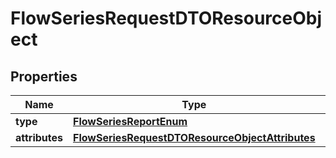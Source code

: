 
# FlowSeriesRequestDTOResourceObject

## Properties
| Name | Type | Description | Notes |
| ------------ | ------------- | ------------- | ------------- |
| **type** | [**FlowSeriesReportEnum**](FlowSeriesReportEnum.md) |  |  |
| **attributes** | [**FlowSeriesRequestDTOResourceObjectAttributes**](FlowSeriesRequestDTOResourceObjectAttributes.md) |  |  |



